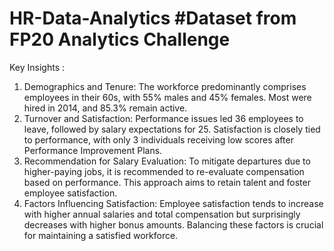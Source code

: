 # HR-Data-Analytics #Dataset from FP20 Analytics Challenge

Key Insights :

1. Demographics and Tenure: The workforce predominantly comprises employees in their 60s, with 55% males and 45% females. Most were hired in 2014, and 85.3% remain active.
2. Turnover and Satisfaction: Performance issues led 36 employees to leave, followed by salary expectations for 25. Satisfaction is closely tied to performance, with only 3 individuals receiving low scores after Performance Improvement Plans.
3. Recommendation for Salary Evaluation: To mitigate departures due to higher-paying jobs, it is recommended to re-evaluate compensation based on performance. This approach aims to retain talent and foster employee satisfaction.
4. Factors Influencing Satisfaction: Employee satisfaction tends to increase with higher annual salaries and total compensation but surprisingly decreases with higher bonus amounts. Balancing these factors is crucial for maintaining a satisfied workforce.
